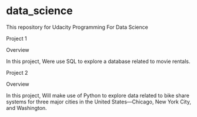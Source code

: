 # data_science

This repository for Udacity Programming For Data Science


Project 1

Overview

In this project, Were use SQL to explore a database related to movie rentals. 




Project 2

Overview

In this project, Will make use of Python to explore data related to bike share systems for three major cities in the United States—Chicago, New York City, and Washington.

